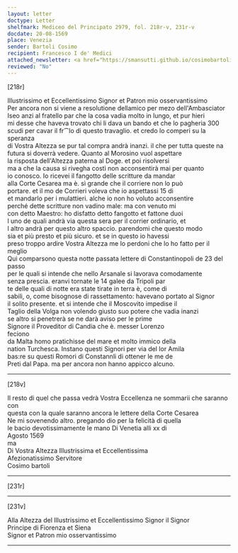 ```yaml
---
layout: letter
doctype: Letter
shelfmark: Mediceo del Principato 2979, fol. 218r-v, 231r-v
docdate: 20-08-1569
place: Venezia
sender: Bartoli Cosimo
recipient: Francesco I de' Medici
attached_newsletter: <a href="https://smansutti.github.io/cosimobartoli/texts/3080_150/">3080_150</a>
reviewed: "No"
---
```


[218r]  
  
  
Illustrissimo et Eccellentissimo Signor et Patron mio osservantissimo  
Per ancora non si viene a resolutione dellamico per mezo dell'Ambasciator  
Iseo anzi al fratello par che la cosa vadia molto in lungo, et pur hieri  
mi desse che haveva trovato chi li dava un bando et che lo pagheria 300  
scudi per cavar il fr⁀lo di questo travaglio. et credo lo comperi su la speranza  
di Vostra Altezza se pur tal compra andrà inanzi. il che per tutta queste na  
futura si doverrà vedere. Quanto al Morosino vuol aspettare  
la risposta dell'Altezza paterna al Doge. et poi risolversi  
ma a che la causa si rivegha costì non acconsentirà mai per quanto  
io conosco. Io ricevei il fangotto delle scritture da mandar  
alla Corte Cesarea ma è. sì grande che il corriere non lo può  
portare. et il mo de Corrieri voleva che io aspettassi 15 di  
et mandarlo per i mulattieri. alche io non ho voluto acconsentire  
perché dette scritture non vadino male: ma con venuto mi  
con detto Maestro: ho disfatto detto fangotto et fattone duoi  
l uno de quali andrà via questa sera per il corrier ordinario, et  
l altro andrà per questo altro spaccio. parendomi che questo modo  
sia et più presto et più sicuro. et se in questo io havessi  
preso troppo ardire Vostra Altezza me lo perdoni che lo ho fatto per il meglio  
Qui comparsono questa notte passata lettere di Constantinopoli de 23 del passo  
per le quali si intende che nello Arsanale si lavorava comodamente  
senza prescia. eranvi tornate le 14 galee da Tripoli par  
te delle quali di notte era state tirate in terra è, come di  
sabili, o, come bisognose di rassettamento: havevano portato al Signor  
il solito presente. et si intende che il Moscovito impedise il  
Taglio della Volga non volendo giusto suo potere che vadia inanzi  
se altro si penetrerà se ne darà aviso per le prime  
Signore il Proveditor di Candia che è. messer Lorenzo  
feciono  
da Malta homo pratichisse del mare et molto immico della  
nation Turchesca. Instano questi Signori per via del lor Amila  
bas:re su questi Romori di Constannli di ottener le me de  
Preti dal Papa. ma per ancora non hanno appicco alcuno.  
  
---  

[218v]  
  
  
Il resto di quel che passa vedrà Vostra Eccellenza ne sommarii che saranno con  
questa con la quale saranno ancora le lettere della Corte Cesarea  
Ne mi sovenendo altro. pregando dio per la felicità di quella  
le bacio devotissimamente le mano Di Venetia alli xx di  
Agosto 1569  
ma  
Di Vostra Altezza Illustrissima et Eccellentissima  
Afezionatissimo Servitore  
Cosimo bartoli  
  
---  

[231r]  
  
  
  
---  

[231v]  
  
  
Alla Altezza del Illustrissimo et Eccellentissimo Signor il Signor  
Principe di Fiorenza et Siena  
Signor et Patron mio osservantissimo  
  
---  

